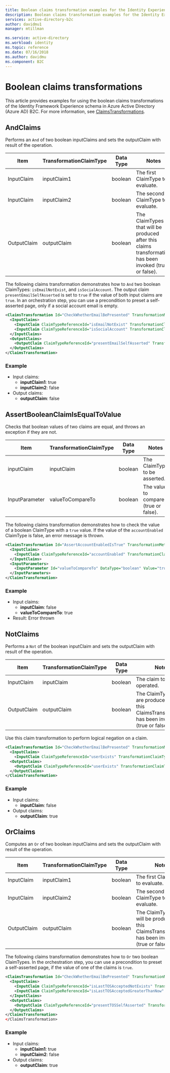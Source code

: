 ```yaml
---
title: Boolean claims transformation examples for the Identity Experience Framework Schema of Azure Active Directory B2C  | Microsoft Docs
description: Boolean claims transformation examples for the Identity Experience Framework Schema of Azure Active Directory B2C.
services: active-directory-b2c
author: davidmu1
manager: mtillman

ms.service: active-directory
ms.workload: identity
ms.topic: reference
ms.date: 07/16/2018
ms.author: davidmu
ms.component: B2C
---
```


# Boolean claims transformations

This article provides examples for using the boolean claims transformations of the Identity Framework Experience schema in Azure Active Directory (Azure AD) B2C. For more information, see [ClaimsTransformations](claimstransformations.md).

## AndClaims

Performs an `And` of two boolean inputClaims and sets the outputClaim with result of the operation.

| Item  | TransformationClaimType  | Data Type  | Notes |
|-------| ------------------------ | ---------- | ----- |
| InputClaim | inputClaim1 | boolean | The first ClaimType to evaluate. |
| InputClaim | inputClaim2  | boolean | The second ClaimType to evaluate. |
|OutputClaim | outputClaim | boolean | The ClaimTypes that will be produced after this claims transformation has been invoked (true or false). |

The following claims transformation demonstrates how to `And` two boolean ClaimTypes: `isEmailNotExist`, and `isSocialAccount`. The output claim `presentEmailSelfAsserted` is set to `true` if the value of both input claims are `true`. In an orchestration step, you can use a precondition to preset a self-asserted page, only if a social account email is empty.

```XML
<ClaimsTransformation Id="CheckWhetherEmailBePresented" TransformationMethod="AndClaims">
  <InputClaims>
    <InputClaim ClaimTypeReferenceId="isEmailNotExist" TransformationClaimType="inputClaim1" />
    <InputClaim ClaimTypeReferenceId="isSocialAccount" TransformationClaimType="inputClaim2" />
  </InputClaims>					
  <OutputClaims>
    <OutputClaim ClaimTypeReferenceId="presentEmailSelfAsserted" TransformationClaimType="outputClaim" />
  </OutputClaims>
</ClaimsTransformation>
```

### Example

- Input claims:
    - **inputClaim1**: true
    - **inputClaim2**: false
- Output claims:
    - **outputClaim**: false


## AssertBooleanClaimIsEqualToValue

Checks that boolean values of two claims are equal, and throws an exception if they are not.

| Item | TransformationClaimType  | Data Type  | Notes |
| ---- | ------------------------ | ---------- | ----- |
| inputClaim | inputClaim | boolean | The ClaimType to be asserted. |
| InputParameter |valueToCompareTo | boolean | The value to compare (true or false). |


The following claims transformation demonstrates how to check the value of a boolean ClaimType with a `true` value. If the value of the `accountEnabled` ClaimType is false, an error message is thrown.

```XML
<ClaimsTransformation Id="AssertAccountEnabledIsTrue" TransformationMethod="AssertBooleanClaimIsEqualToValue">
  <InputClaims>
    <InputClaim ClaimTypeReferenceId="accountEnabled" TransformationClaimType="inputClaim" />
  </InputClaims>
  <InputParameters>
    <InputParameter Id="valueToCompareTo" DataType="boolean" Value="true" />
  </InputParameters>
</ClaimsTransformation>
```

### Example

- Input claims:
    - **inputClaim**: false
    - **valueToCompareTo**: true
- Result: Error thrown

## NotClaims

Performs a `Not` of the boolean inputClaim and sets the outputClaim with result of the operation.

| Item | TransformationClaimType | Data Type | Notes |
| ---- | ----------------------- | --------- | ----- |
| InputClaim | inputClaim | boolean | The claim to be operated. |
| OutputClaim | outputClaim | boolean | The ClaimTypes that are produced after this ClaimsTransformation has been invoked (true or false). |

Use this claim transformation to perform logical negation on a claim.

```XML
<ClaimsTransformation Id="CheckWhetherEmailBePresented" TransformationMethod="AndClaims">
  <InputClaims>
    <InputClaim ClaimTypeReferenceId="userExists" TransformationClaimType="inputClaim" />
  <OutputClaims>
    <OutputClaim ClaimTypeReferenceId="userExists" TransformationClaimType="outputClaim" />
  </OutputClaims>
</ClaimsTransformation>
```

### Example

- Input claims:
    - **inputClaim**: false
- Output claims:
    - **outputClaim**: true

## OrClaims 

Computes an `Or` of two boolean inputClaims and sets the outputClaim with result of the operation.

| Item | TransformationClaimType | Data Type | Notes |
| ---- | ----------------------- | --------- | ----- |
| InputClaim | inputClaim1 | boolean | The first ClaimType to evaluate. |
| InputClaim | inputClaim2 | boolean | The second ClaimType to evaluate. |
| OutputClaim | outputClaim | boolean | The ClaimTypes that will be produced after this ClaimsTransformation has been invoked (true or false). |

The following claims transformation demonstrates how to `Or` two boolean ClaimTypes. In the orchestration step, you can use a precondition to preset a self-asserted page, if the value of one of the claims is `true`.

```XML
<ClaimsTransformation Id="CheckWhetherEmailBePresented" TransformationMethod="OrClaims">
  <InputClaims>
    <InputClaim ClaimTypeReferenceId="isLastTOSAcceptedNotExists" TransformationClaimType="inputClaim1" />
    <InputClaim ClaimTypeReferenceId="isLastTOSAcceptedGreaterThanNow" TransformationClaimType="inputClaim2" />
  </InputClaims>					
  <OutputClaims>
    <OutputClaim ClaimTypeReferenceId="presentTOSSelfAsserted" TransformationClaimType="outputClaim" />
  </OutputClaims>
</ClaimsTransformation>
</ClaimsTransformation>
```

### Example

- Input claims:
    - **inputClaim1**: true
    - **inputClaim2**: false
- Output claims:
    - **outputClaim**: true

